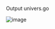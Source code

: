 Output univers.go

![image](https://github.com/user-attachments/assets/e527ebde-003f-4e89-9f1e-71cb4b525920)
